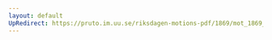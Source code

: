 ```yaml
---
layout: default
UpRedirect: https://pruto.im.uu.se/riksdagen-motions-pdf/1869/mot_1869__ak__249.pdf
---
```

